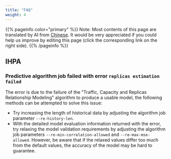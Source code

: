 ```yaml
---
title: "FAQ"
weight: 4
---
```


{{% pageinfo color="primary" %}}
Note: Most contents of this page are translated by AI from [Chinese](/zh-cn/docs/user-guide/faq/). It would be very appreciated if you could help us improve by editing this page (click the corresponding link on the right side).
{{% /pageinfo %}}

## IHPA

### Predictive algorithm job failed with error `replicas estimation failed`

The error is due to the failure of the "Traffic, Capacity and Replicas Relationship Modeling" algorithm to produce a usable model, the following methods can be attempted to solve this issue:

- Try increasing the length of historical data by adjusting the algorithm job parameter `--re-history-len`.
- With the detailed model evaluation information returned with the error, try relaxing the model validation requirements by adjusting the algorithm job parameters `--re-min-correlation-allowed` and `--re-max-mse-allowed`. However, be aware that if the relaxed values differ too much from the default values, the accuracy of the model may be hard to guarantee.
